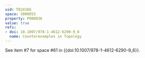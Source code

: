 ```yaml
---
uid: T024166
space: S000053
property: P000036
value: true
refs:
- doi: 10.1007/978-1-4612-6290-9_6
  name: Counterexamples in Topology
---
```


See item #7 for space #61 in {{doi:10.1007/978-1-4612-6290-9_6}}.
